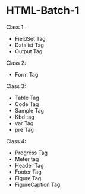 # HTML-Batch-1

Class 1: 
- FieldSet Tag
- Datalist Tag
- Output Tag

Class 2: 
- Form Tag


Class 3:

- Table Tag
- Code Tag
- Sample Tag
- Kbd tag
- var Tag
- pre Tag


Class 4:
- Progress Tag
- Meter tag
- Header Tag
- Footer Tag
- Figure Tag
- FigureCaption Tag

